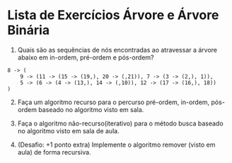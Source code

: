 # Lista de Exercícios Árvore e Árvore Binária

1. Quais são as sequências de nós encontradas ao atravessar a árvore abaixo em in-ordem, pré-ordem e pós-ordem?

```
8 -> (
    9 -> (11 -> (15 -> (19,), 20 -> (,21)), 7 -> (3 -> (2,), 1)),
    5 -> (6 -> (4 -> (13,), 14 -> (,10)), 12 -> (17 -> (16,), 18))
)
```

2. Faça um algoritmo recurso para o percurso pré-ordem, in-ordem, pós-ordem baseado no algoritmo visto em sala.

3. Faça o algoritmo não-recurso(iterativo) para o método busca baseado no algoritmo visto em sala de aula.

4. (Desafio: +1 ponto extra) Implemente o algoritmo remover (visto em aula) de forma recursiva.
